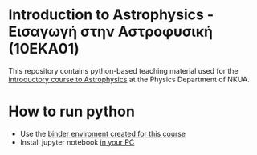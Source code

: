 # Introduction to Astrophysics - Εισαγωγή στην Αστροφυσική (10EKA01) 

This repository contains python-based teaching material used for the [introductory course to Astrophysics](https://en.phys.uoa.gr/undergraduate_studies/courses_per_semester/semester_d/eka01/) at the Physics Department of NKUA.  

# How to run python

- Use the <a href="https://mybinder.org/v2/gh/mariapetro/intro_to_astro/master" >  binder enviroment created for this course </a>
- Install jupyter notebook <a href="https://docs.jupyter.org/en/latest/install/notebook-classic.html" > in your PC </a>

